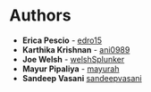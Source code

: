 # Authors

* **Erica Pescio** - [edro15](https://github.com/edro15)
* **Karthika Krishnan** - [ani0989](https://github.com/ani0989)
* **Joe Welsh** - [welshSplunker](https://github.com/welshSplunker)
* **Mayur Pipaliya** - [mayurah](https://github.com/mayurah)
* **Sandeep Vasani** [sandeepvasani](https://github.com/sandeepvasani)
